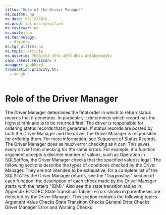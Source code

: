 ```yaml
---
title: "Role of the Driver Manager"
ms.custom: na
ms.date: 07/12/2016
ms.prod: sql-non-specified
ms.reviewer: na
ms.suite: na
ms.technology: 
  - drivers
ms.tgt_pltfrm: na
ms.topic: article
ms.assetid: 7b861c82-357e-4590-8074-45136e9ed15e
caps.latest.revision: 4
manager: jhubbard
translation.priority.ht: 
  - en-gb
---
```

# Role of the Driver Manager
<?xml version="1.0" encoding="utf-8"?>
<developerConceptualDocument xmlns="http://ddue.schemas.microsoft.com/authoring/2003/5" xmlns:xlink="http://www.w3.org/1999/xlink" xmlns:xsi="http://www.w3.org/2001/XMLSchema-instance" xsi:schemaLocation="http://ddue.schemas.microsoft.com/authoring/2003/5 http://dduestorage.blob.core.windows.net/ddueschema/developer.xsd">
  <introduction>
    <para>The Driver Manager determines the final order in which to return status records that it generates. In particular, it determines which record has the highest rank and is to be returned first. The driver is responsible for ordering status records that it generates. If status records are posted by both the Driver Manager and the driver, the Driver Manager is responsible for ordering them. For more information, see <legacyLink xlink:href="0e0436cc-230f-44b0-b373-04a57e83ee76">Sequence of Status Records</legacyLink>.</para>
    <para>The Driver Manager does as much error checking as it can. This saves every driver from checking for the same errors. For example, if a function argument accepts a discrete number of values, such as <legacyItalic>Operation</legacyItalic> in <legacyBold>SQLSetPos</legacyBold>, the Driver Manager checks that the specified value is legal.</para>
    <para>The following sections describe the types of conditions checked by the Driver Manager. They are not intended to be exhaustive; for a complete list of the SQLSTATEs the Driver Manager returns, see the "Diagnostics" section of each function; the description of each check made by the Driver Manager starts with the letters "(DM)." Also see the state transition tables in <legacyLink xlink:href="15088dbe-896f-4296-b397-02bb3d0ac0fb">Appendix B: ODBC State Transition Tables</legacyLink>; errors shown in parentheses are detected by the Driver Manager.</para>
    <para>This section contains the following topics.  </para>
    <list class="bullet">
      <listItem>
        <para>             <legacyLink xlink:href="37a65f8b-83aa-456c-b7cf-500404abb38a">Argument Value Checks</legacyLink>           </para>
      </listItem>
      <listItem>
        <para>             <legacyLink xlink:href="0706db7d-e125-4845-a13a-7fe4308f7360">State Transition Checks</legacyLink>           </para>
      </listItem>
      <listItem>
        <para>             <legacyLink xlink:href="0c9a3425-0a7c-48de-9ff6-73601c26283e">General Error Checks</legacyLink>           </para>
      </listItem>
      <listItem>
        <para>             <legacyLink xlink:href="eeb5ab3f-987d-4f30-87d2-7425a81ad1d7">Driver Manager Error and Warning Checks</legacyLink>           </para>
      </listItem>
    </list>
  </introduction>
  <relatedTopics />
</developerConceptualDocument>